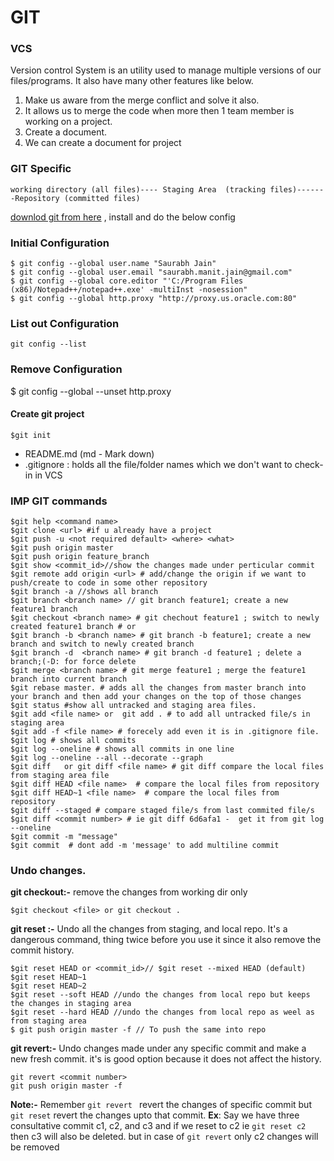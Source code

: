 # GIT

### VCS
Version control System is an utility used to manage multiple versions of our files/programs. It also have many other features like below.
1. Make us aware from the merge conflict and solve it also.
1. It allows us to merge the code when more then 1 team member is working on a project.
1. Create a document.
1. We can create a document for project

### GIT Specific 
```
working directory (all files)---- Staging Area  (tracking files)-------Repository (committed files)
```
[downlod git from here][Downlod GIT] , install and do the below config

### Initial Configuration
```git
$ git config --global user.name "Saurabh Jain"
$ git config --global user.email "saurabh.manit.jain@gmail.com"
$ git config --global core.editor "'C:/Program Files (x86)/Notepad++/notepad++.exe' -multiInst -nosession"
$ git config --global http.proxy "http://proxy.us.oracle.com:80"
```
### List out Configuration
`git config --list`
### Remove Configuration
$ git config --global --unset http.proxy
#### Create git project
`$git init`
* README.md (md - Mark down)
* .gitignore : holds all the file/folder names which we don't want to check-in in VCS

### IMP GIT commands
```
$git help <command name>
$git clone <url> #if u already have a project
$git push -u <not required default> <where> <what>
$git push origin master
$git push origin feature_branch
$git show <commit_id>//show the changes made under perticular commit
$git remote add origin <url> # add/change the origin if we want to push/create to code in some other repository
$git branch -a //shows all branch
$git branch <branch name> // git branch feature1; create a new feature1 branch
$git checkout <branch name> # git chechout feature1 ; switch to newly created feature1 branch # or
$git branch -b <branch name> # git branch -b feature1; create a new branch and switch to newly created branch
$git branch -d  <branch name> # git branch -d feature1 ; delete a branch;(-D: for force delete
$git merge <branch name> # git merge feature1 ; merge the feature1 branch into current branch
$git rebase master. # adds all the changes from master branch into your branch and then add your changes on the top of those changes
$git status #show all untracked and staging area files.
$git add <file name> or  git add . # to add all untracked file/s in staging area
$git add -f <file name> # forecely add even it is in .gitignore file.
$git log # shows all commits
$git log --oneline # shows all commits in one line
$git log --oneline --all --decorate --graph
$git diff   or git diff <file name> # git diff compare the local files from staging area file
$git diff HEAD <file name>  # compare the local files from repository
$git diff HEAD~1 <file name>  # compare the local files from repository
$git diff --staged # compare staged file/s from last commited file/s
$git diff <commit number> # ie git diff 6d6afa1 -  get it from git log --oneline
$git commit -m "message"
$git commit  # dont add -m 'message' to add multiline commit 
```
### Undo changes.
**git checkout:-**  remove the changes from working dir only
```
$git checkout <file> or git checkout .
```
**git reset :-**  Undo all the changes from staging, and local repo. It's a dangerous command, thing twice before you use it since it also remove the commit history.
```
$git reset HEAD or <commit_id>// $git reset --mixed HEAD (default)
$git reset HEAD~1
$git reset HEAD~2
$git reset --soft HEAD //undo the changes from local repo but keeps the changes in staging area
$git reset --hard HEAD //undo the changes from local repo as weel as from staging area
$ git push origin master -f // To push the same into repo
```
**git revert:-** Undo changes made under any specific commit and make a new fresh commit. it's is good option because it does not affect the history.
```
git revert <commit number>
git push origin master -f
```

**Note:-** Remember `git revert ` revert the changes of specific commit but `git reset` revert the changes upto that commit. 
**Ex**: Say we have three consultative commit c1, c2, and c3 and if we reset to c2 ie `git reset c2` then c3 will also be deleted. but in case of `git revert` only c2 changes will be removed



 [Downlod GIT]: <http://git-scm.com>